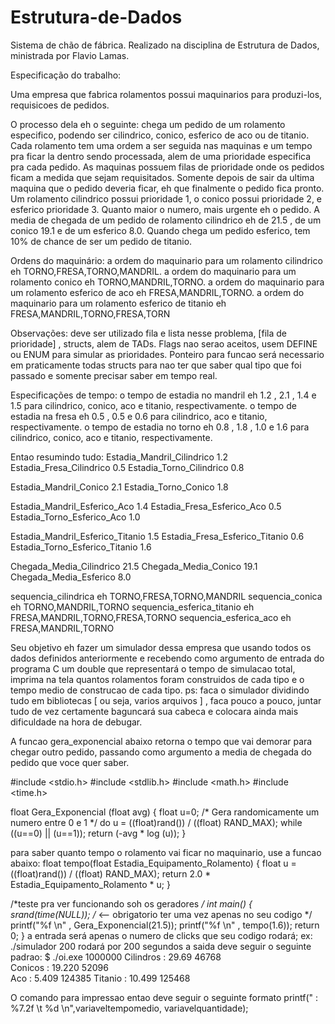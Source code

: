 # Estrutura-de-Dados

Sistema de chão de fábrica. Realizado na disciplina de Estrutura de Dados, ministrada por Flavio Lamas.

Especificação do trabalho:

Uma empresa que fabrica rolamentos possui maquinarios para produzi-los, requisicoes de pedidos. 

O processo dela eh o seguinte: chega um pedido de um rolamento especifico, podendo ser cilindrico, conico, esferico de aco ou de titanio. Cada rolamento tem uma ordem a ser seguida nas maquinas e um tempo pra ficar la dentro sendo processada, alem de uma prioridade especifica pra cada pedido. As maquinas possuem filas de prioridade onde os pedidos ficam a medida que sejam requisitados.
Somente depois de sair da ultima maquina que o pedido deveria ficar, eh que finalmente o pedido fica pronto.
Um rolamento cilindrico possui prioridade 1, o conico possui prioridade 2, e esferico prioridade 3. Quanto maior o numero, mais urgente eh o pedido. A media de chegada de um pedido de rolamento cilindrico eh de 21.5 , de um conico 19.1 e de um esferico 8.0. Quando chega um pedido esferico, tem 10% de chance de ser um pedido de titanio.

Ordens do maquinário:
a ordem do maquinario para um rolamento cilindrico eh TORNO,FRESA,TORNO,MANDRIL.
a ordem do maquinario para um rolamento conico eh TORNO,MANDRIL,TORNO.
a ordem do maquinario para um rolamento esferico de aco eh FRESA,MANDRIL,TORNO.
a ordem do maquinario para um rolamento esferico de titanio eh FRESA,MANDRIL,TORNO,FRESA,TORN


Observações: deve ser utilizado fila e lista nesse problema, [fila de prioridade] , structs, alem de TADs. Flags nao serao aceitos, usem DEFINE ou ENUM para simular as prioridades. Ponteiro para funcao será necessario em praticamente todas structs para nao ter que
saber qual tipo que foi passado e somente precisar saber em tempo real.


Especificações de tempo:
o tempo de estadia no mandril eh 1.2 , 2.1 , 1.4 e 1.5 para cilindrico, conico, aco e titanio, respectivamente.
o tempo de estadia na fresa eh 0.5 , 0.5 e 0.6 para cilindrico, aco e titanio, respectivamente.
o tempo de estadia no torno eh 0.8 , 1.8 , 1.0 e 1.6 para cilindrico, conico, aco e titanio, respectivamente.

Entao resumindo tudo:
Estadia_Mandril_Cilindrico 1.2
Estadia_Fresa_Cilindrico 0.5
Estadia_Torno_Cilindrico 0.8

Estadia_Mandril_Conico 2.1
Estadia_Torno_Conico 1.8

Estadia_Mandril_Esferico_Aco 1.4
Estadia_Fresa_Esferico_Aco 0.5
Estadia_Torno_Esferico_Aco 1.0

Estadia_Mandril_Esferico_Titanio 1.5
Estadia_Fresa_Esferico_Titanio 0.6
Estadia_Torno_Esferico_Titanio 1.6

Chegada_Media_Cilindrico 21.5
Chegada_Media_Conico 19.1
Chegada_Media_Esferico 8.0

sequencia_cilindrica eh TORNO,FRESA,TORNO,MANDRIL
sequencia_conica eh TORNO,MANDRIL,TORNO
sequencia_esferica_titanio eh FRESA,MANDRIL,TORNO,FRESA,TORNO
sequencia_esferica_aco eh FRESA,MANDRIL,TORNO

Seu objetivo eh fazer um simulador dessa empresa que usando todos os dados definidos anteriormente e recebendo como argumento de entrada do programa C um double que representará o tempo de simulacao total, imprima na tela quantos rolamentos foram construidos de cada tipo e o tempo medio de construcao de cada tipo. ps: faca o simulador dividindo tudo em bibliotecas [ ou seja, varios arquivos ] , faca pouco a pouco, juntar tudo de vez certamente baguncará sua cabeca e colocara ainda mais dificuldade na hora de debugar.

A funcao gera_exponencial abaixo retorna o tempo que vai demorar para chegar outro pedido, passando como argumento a media de chegada do
pedido que voce quer saber.

#include <stdio.h>
#include <stdlib.h>
#include <math.h>
#include <time.h>

float Gera_Exponencial (float avg)
{
    float u=0; /* Gera randomicamente um numero entre 0 e 1 */
    do 
        u = ((float)rand()) / ((float) RAND_MAX);
    while ((u==0) || (u==1));
    return (-avg * log (u));
}

para saber quanto tempo o rolamento vai ficar no maquinario, use a funcao abaixo: 
float tempo(float Estadia_Equipamento_Rolamento)
{
    float u = ((float)rand()) / ((float) RAND_MAX);
    return 2.0 * Estadia_Equipamento_Rolamento * u;
}

/*teste pra ver funcionando soh os geradores */
int main()
{
    srand(time(NULL));  /* <-- obrigatorio ter uma vez apenas no seu codigo */
    printf("%f \n" , Gera_Exponencial(21.5));
    printf("%f \n" , tempo(1.6));
    return 0;
}
a entrada será apenas o numero de clicks que seu codigo rodará;
ex:
./simulador 200
rodará por 200 segundos
a saida deve seguir o seguinte padrao:
$ ./oi.exe 1000000
Cilindros : 29.69       46768        
Conicos   : 19.220    52096       
Aco       :   5.409       124385
Titanio   : 10.499      125468

O comando para impressao entao deve seguir o seguinte formato
printf("<tipo de rolamento>   : %7.2f \t %d \n",variaveltempomedio, variavelquantidade);
